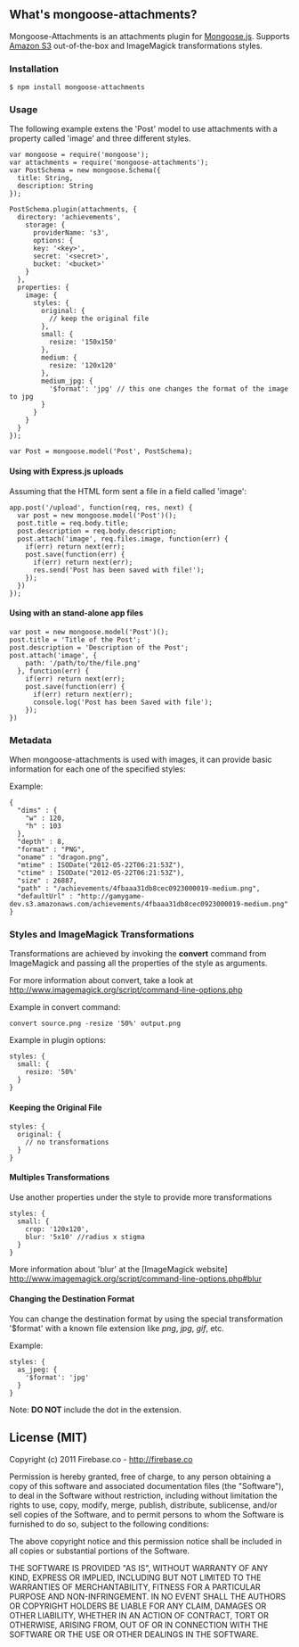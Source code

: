 ## What's mongoose-attachments?

Mongoose-Attachments is an attachments plugin for [Mongoose.js](http://mongoosejs.com/). Supports [Amazon S3](http://aws.amazon.com/es/s3/) out-of-the-box and ImageMagick transformations styles.

### Installation

    $ npm install mongoose-attachments

### Usage

The following example extens the 'Post' model to use attachments with a property called 'image' and three different styles.

    var mongoose = require('mongoose');
    var attachments = require('mongoose-attachments');
    var PostSchema = new mongoose.Schema({
      title: String,
      description: String
    });
    
    PostSchema.plugin(attachments, {
      directory: 'achievements',
        storage: {
          providerName: 's3',
          options: {
          key: '<key>',
          secret: '<secret>',
          bucket: '<bucket>'
        }
      },
      properties: {
        image: {
          styles: {
            original: {
              // keep the original file
            },
            small: {
              resize: '150x150'
            },
            medium: {
              resize: '120x120'
            },
            medium_jpg: {
              '$format': 'jpg' // this one changes the format of the image to jpg
            }
          }
        }
      }
    });
	
    var Post = mongoose.model('Post', PostSchema);

#### Using with Express.js uploads

Assuming that the HTML form sent a file in a field called 'image':

    app.post('/upload', function(req, res, next) {
      var post = new mongoose.model('Post')();
      post.title = req.body.title;
      post.description = req.body.description;
      post.attach('image', req.files.image, function(err) {	
        if(err) return next(err);
        post.save(function(err) {
          if(err) return next(err);
          res.send('Post has been saved with file!');
        });
      })	
    });

#### Using with an stand-alone app files
 
  
    var post = new mongoose.model('Post')();
    post.title = 'Title of the Post';
    post.description = 'Description of the Post';
    post.attach('image', {
        path: '/path/to/the/file.png'
      }, function(err) {	
        if(err) return next(err);
        post.save(function(err) {
          if(err) return next(err);
          console.log('Post has been Saved with file');
        });
    })	


### Metadata

When mongoose-attachments is used with images, it can provide basic information for each one of the specified styles:

Example:


    {
      "dims" : {
        "w" : 120,
        "h" : 103
      },
      "depth" : 8,
      "format" : "PNG",
      "oname" : "dragon.png",
      "mtime" : ISODate("2012-05-22T06:21:53Z"),
      "ctime" : ISODate("2012-05-22T06:21:53Z"),
      "size" : 26887,
      "path" : "/achievements/4fbaaa31db8cec0923000019-medium.png",
      "defaultUrl" : "http://gamygame-dev.s3.amazonaws.com/achievements/4fbaaa31db8cec0923000019-medium.png"
    }

### Styles and ImageMagick Transformations

Transformations are achieved by invoking the **convert** command from ImageMagick and passing all the properties of the style as arguments.

For more information about convert, take a look at http://www.imagemagick.org/script/command-line-options.php

Example in convert command:

    convert source.png -resize '50%' output.png

Example in plugin options:

    styles: {
      small: {
        resize: '50%'
      }
    }

#### Keeping the Original File

    styles: {
      original: {
        // no transformations
      }
    }

#### Multiples Transformations

Use another properties under the style to provide more transformations

    styles: {
      small: {
        crop: '120x120',
        blur: '5x10' //radius x stigma
      }
    }

More information about 'blur' at the [ImageMagick website] http://www.imagemagick.org/script/command-line-options.php#blur

#### Changing the Destination Format

You can change the destination format by using the special transformation '$format' with a known file extension like *png*, *jpg*, *gif*, etc.

Example:

    styles: {
      as_jpeg: {
        '$format': 'jpg'
      }
    }

Note: **DO NOT** include the dot in the extension.

## License (MIT)

Copyright (c) 2011 Firebase.co - http://firebase.co

Permission is hereby granted, free of charge, to any person obtaining a copy of this software and associated documentation files (the "Software"), to deal in the Software without restriction, including without limitation the rights to use, copy, modify, merge, publish, distribute, sublicense, and/or sell copies of the Software, and to permit persons to whom the Software is furnished to do so, subject to the following conditions:

The above copyright notice and this permission notice shall be included in all copies or substantial portions of the Software.

THE SOFTWARE IS PROVIDED "AS IS", WITHOUT WARRANTY OF ANY KIND, EXPRESS OR IMPLIED, INCLUDING BUT NOT LIMITED TO THE WARRANTIES OF MERCHANTABILITY, FITNESS FOR A PARTICULAR PURPOSE AND NON-INFRINGEMENT. IN NO EVENT SHALL THE AUTHORS OR COPYRIGHT HOLDERS BE LIABLE FOR ANY CLAIM, DAMAGES OR OTHER LIABILITY, WHETHER IN AN ACTION OF CONTRACT, TORT OR OTHERWISE, ARISING FROM, OUT OF OR IN CONNECTION WITH THE SOFTWARE OR THE USE OR OTHER DEALINGS IN THE SOFTWARE.

